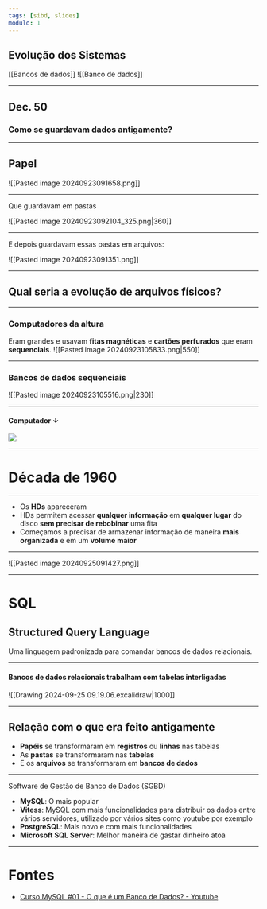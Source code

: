 ```yaml
---
tags: [sibd, slides]
modulo: 1
---
```


## Evolução dos Sistemas

[[Bancos de dados]]
![[Banco de dados]]

---

## Dec. 50
### Como se guardavam dados antigamente?

---

## Papel
![[Pasted image 20240923091658.png]]

---

Que guardavam em pastas

![[Pasted Image 20240923092104_325.png|360]]

---

E depois guardavam essas pastas em arquivos:

![[Pasted image 20240923091351.png]]

---

## Qual seria a evolução de arquivos físicos?

---

### Computadores da altura
Eram grandes e usavam **fitas magnéticas** e **cartões perfurados** que eram **sequenciais**.
![[Pasted image 20240923105833.png|550]]

---

### Bancos de dados sequenciais

![[Pasted image 20240923105516.png|230]]

---
#### Computador ↓

![](https://media1.tenor.com/m/_V8TTKAXYB0AAAAC/spongebob-squarepants-sunglasses.gif)

---

# Década de 1960

---

- Os **HDs** apareceram
- HDs permitem acessar **qualquer informação** em **qualquer lugar** do disco **sem precisar de rebobinar** uma fita
- Começamos a precisar de armazenar informação de maneira **mais organizada** e em um **volume maior**

---

![[Pasted image 20240925091427.png]]

---

# SQL
## Structured Query Language
Uma linguagem padronizada para comandar bancos de dados relacionais.

---

#### Bancos de dados relacionais trabalham com tabelas interligadas

![[Drawing 2024-09-25 09.19.06.excalidraw|1000]]

---

## Relação com o que era feito antigamente

- **Papéis** se transformaram em **registros** ou **linhas** nas tabelas
- As **pastas** se transformaram nas **tabelas**
- E os **arquivos** se transformaram em **bancos de dados**

---

Software de Gestão de Banco de Dados (SGBD)
- **MySQL**: O mais popular
- **Vitess**: MySQL com mais funcionalidades para distribuir os dados entre vários servidores, utilizado por vários sites como youtube por exemplo
- **PostgreSQL**: Mais novo e com mais funcionalidades
- **Microsoft SQL Server**: Melhor maneira de gastar dinheiro atoa

---
# Fontes
- [Curso MySQL #01 - O que é um Banco de Dados? - Youtube](https://www.youtube.com/watch?v=Ofktsne-utM)